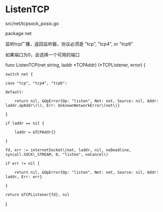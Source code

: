 # ListenTCP

src/net/tcpsock\_posix.go

package  net

监听tcp广播，返回监听器，协议必须是 "tcp", "tcp4", or "tcp6"

如果端口为0，会选择一个可用的端口

func ListenTCP\(net string, laddr \*TCPAddr\) \(\*TCPListener, error\) {

```
switch net {

case "tcp", "tcp4", "tcp6":

default:

    return nil, &OpError{Op: "listen", Net: net, Source: nil, Addr: laddr.opAddr\(\), Err: UnknownNetworkError\(net\)}

}

if laddr == nil {

    laddr = &TCPAddr{}

}

fd, err := internetSocket\(net, laddr, nil, noDeadline, syscall.SOCK\_STREAM, 0, "listen", noCancel\)

if err != nil {

    return nil, &OpError{Op: "listen", Net: net, Source: nil, Addr: laddr, Err: err}

}

return &TCPListener{fd}, nil
```

}

